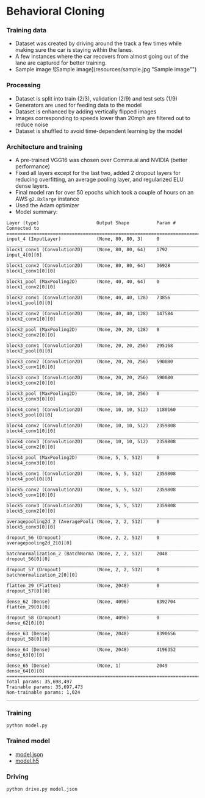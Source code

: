 # Behavioral Cloning

### Training data
- Dataset was created by driving around the track a few times while making sure the car is staying within the lanes.
- A few instances where the car recovers from almost going out of the lane are captured for better training.
- Sample image
![Sample image](resources/sample.jpg "Sample image"")

### Processing
- Dataset is split into train (2/3), validation (2/9) and test sets (1/9)
- Generators are used for feeding data to the model
- Dataset is enhanced by adding vertically flipped images
- Images corresponding to speeds lower than 20mph are filtered out to reduce noise
- Dataset is shuffled to avoid time-dependent learning by the model

### Architecture and training
- A pre-trained VGG16 was chosen over Comma.ai and NVIDIA (better performance)
- Fixed all layers except for the last two, added 2 dropout layers for reducing overfitting, an average pooling layer, and regularized ELU dense layers. 
- Final model ran for over 50 epochs which took a couple of hours on an AWS `g2.8xlarge` instance
- Used the Adam optimizer
- Model summary:
```
Layer (type)                     Output Shape          Param #     Connected to                     
====================================================================================================
input_4 (InputLayer)             (None, 80, 80, 3)     0                                            
____________________________________________________________________________________________________
block1_conv1 (Convolution2D)     (None, 80, 80, 64)    1792        input_4[0][0]                    
____________________________________________________________________________________________________
block1_conv2 (Convolution2D)     (None, 80, 80, 64)    36928       block1_conv1[0][0]               
____________________________________________________________________________________________________
block1_pool (MaxPooling2D)       (None, 40, 40, 64)    0           block1_conv2[0][0]               
____________________________________________________________________________________________________
block2_conv1 (Convolution2D)     (None, 40, 40, 128)   73856       block1_pool[0][0]                
____________________________________________________________________________________________________
block2_conv2 (Convolution2D)     (None, 40, 40, 128)   147584      block2_conv1[0][0]               
____________________________________________________________________________________________________
block2_pool (MaxPooling2D)       (None, 20, 20, 128)   0           block2_conv2[0][0]               
____________________________________________________________________________________________________
block3_conv1 (Convolution2D)     (None, 20, 20, 256)   295168      block2_pool[0][0]                
____________________________________________________________________________________________________
block3_conv2 (Convolution2D)     (None, 20, 20, 256)   590080      block3_conv1[0][0]               
____________________________________________________________________________________________________
block3_conv3 (Convolution2D)     (None, 20, 20, 256)   590080      block3_conv2[0][0]               
____________________________________________________________________________________________________
block3_pool (MaxPooling2D)       (None, 10, 10, 256)   0           block3_conv3[0][0]               
____________________________________________________________________________________________________
block4_conv1 (Convolution2D)     (None, 10, 10, 512)   1180160     block3_pool[0][0]                
____________________________________________________________________________________________________
block4_conv2 (Convolution2D)     (None, 10, 10, 512)   2359808     block4_conv1[0][0]               
____________________________________________________________________________________________________
block4_conv3 (Convolution2D)     (None, 10, 10, 512)   2359808     block4_conv2[0][0]               
____________________________________________________________________________________________________
block4_pool (MaxPooling2D)       (None, 5, 5, 512)     0           block4_conv3[0][0]               
____________________________________________________________________________________________________
block5_conv1 (Convolution2D)     (None, 5, 5, 512)     2359808     block4_pool[0][0]                
____________________________________________________________________________________________________
block5_conv2 (Convolution2D)     (None, 5, 5, 512)     2359808     block5_conv1[0][0]               
____________________________________________________________________________________________________
block5_conv3 (Convolution2D)     (None, 5, 5, 512)     2359808     block5_conv2[0][0]               
____________________________________________________________________________________________________
averagepooling2d_2 (AveragePooli (None, 2, 2, 512)     0           block5_conv3[0][0]               
____________________________________________________________________________________________________
dropout_56 (Dropout)             (None, 2, 2, 512)     0           averagepooling2d_2[0][0]         
____________________________________________________________________________________________________
batchnormalization_2 (BatchNorma (None, 2, 2, 512)     2048        dropout_56[0][0]                 
____________________________________________________________________________________________________
dropout_57 (Dropout)             (None, 2, 2, 512)     0           batchnormalization_2[0][0]       
____________________________________________________________________________________________________
flatten_29 (Flatten)             (None, 2048)          0           dropout_57[0][0]                 
____________________________________________________________________________________________________
dense_62 (Dense)                 (None, 4096)          8392704     flatten_29[0][0]                 
____________________________________________________________________________________________________
dropout_58 (Dropout)             (None, 4096)          0           dense_62[0][0]                   
____________________________________________________________________________________________________
dense_63 (Dense)                 (None, 2048)          8390656     dropout_58[0][0]                 
____________________________________________________________________________________________________
dense_64 (Dense)                 (None, 2048)          4196352     dense_63[0][0]                   
____________________________________________________________________________________________________
dense_65 (Dense)                 (None, 1)             2049        dense_64[0][0]                   
====================================================================================================
Total params: 35,698,497
Trainable params: 35,697,473
Non-trainable params: 1,024
____________________________________________________________________________________________________
```

### Training
```
python model.py
```

### Trained model
- [model.json](http://dropbox.com)
- [model.h5](http://www.www.com)

### Driving
```
python drive.py model.json
```

